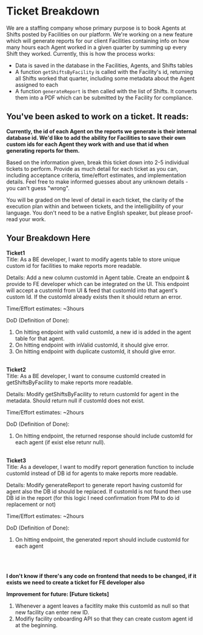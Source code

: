 # Ticket Breakdown

We are a staffing company whose primary purpose is to book Agents at Shifts posted by Facilities on our platform. We're working on a new feature which will generate reports for our client Facilities containing info on how many hours each Agent worked in a given quarter by summing up every Shift they worked. Currently, this is how the process works:

- Data is saved in the database in the Facilities, Agents, and Shifts tables
- A function `getShiftsByFacility` is called with the Facility's id, returning all Shifts worked that quarter, including some metadata about the Agent assigned to each
- A function `generateReport` is then called with the list of Shifts. It converts them into a PDF which can be submitted by the Facility for compliance.

## You've been asked to work on a ticket. It reads:

**Currently, the id of each Agent on the reports we generate is their internal database id. We'd like to add the ability for Facilities to save their own custom ids for each Agent they work with and use that id when generating reports for them.**

Based on the information given, break this ticket down into 2-5 individual tickets to perform. Provide as much detail for each ticket as you can, including acceptance criteria, time/effort estimates, and implementation details. Feel free to make informed guesses about any unknown details - you can't guess "wrong".

You will be graded on the level of detail in each ticket, the clarity of the execution plan within and between tickets, and the intelligibility of your language. You don't need to be a native English speaker, but please proof-read your work.

## Your Breakdown Here

**Ticket1** <br />
Title:
As a BE developer, I want to modify agents table to store unique custom id for facilities to make reports more readable.

Details:
Add a new column customId in Agent table. Create an endpoint & provide to FE developer which can be integrated on the UI. This endpoint will accept a customId from UI & feed that customId into that agent's custom Id. If the customId already exists then it should return an error.

Time/Effort estimates: ~3hours

DoD (Definition of Done):

1. On hitting endpoint with valid customId, a new id is added in the agent table for that agent.
2. On hitting endpoint with inValid customId, it should give error.
3. On hitting endpoint with duplicate customId, it should give error.
   <br />
   <br />

**Ticket2** <br />
Title:
As a BE developer, I want to consume customId created in getShiftsByFacility to make reports more readable.

Details:
Modify getShiftsByFacility to return customId for agent in the metadata. Should return null if customId does not exist.

Time/Effort estimates: ~2hours

DoD (Definition of Done):

1. On hitting endpoint, the returned response should include customId for each agent (if exist else retunr null).
   <br />
   <br />

**Ticket3** <br />
Title:
As a developer, I want to modify report generation function to include customId instead of DB id for agents to make reports more readable.

Details:
Modify generateReport to generate report having customId for agent also the DB id should be replaced.
If customId is not found then use DB id in the report (for this logic I need confirmation from PM to do id replacement or not)

Time/Effort estimates: ~2hours

DoD (Definition of Done):

1. On hitting endpoint, the generated report should include customId for each agent

<br />
<br />

**I don't know if there's any code on frontend that needs to be changed, if it exists we need to create a ticket for FE developer also** <br />

**Improvement for future: [Future tickets]** <br />

1. Whenever a agent leaves a facitlity make this customId as null so that new facility can enter new ID.
2. Modifiy facility onboarding API so that they can create custom agent id at the beginning.
